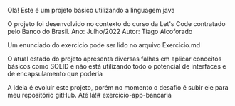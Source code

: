 Olá!
Este é um projeto básico utilizando a linguagem java

O projeto foi desenvolvido no contexto do curso da Let's Code contratado pelo Banco do Brasil.
Ano: Julho/2022
Autor: Tiago Alcoforado

Um enunciado do exercicio pode ser lido no arquivo Exercicio.md

O atual estado do projeto apresenta diversas falhas em aplicar conceitos básicos como SOLID e não está utilizando todo o potencial de interfaces e de encapsulamento que poderia

A ideia é evoluir este projeto, porém no momento o desafio é subir ele para meu repositório gitHub.
Até lá!# exercicio-app-bancaria
